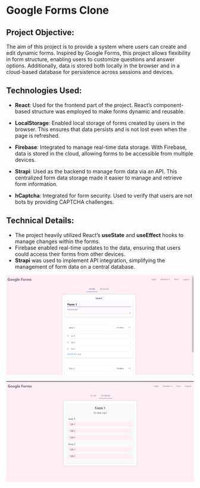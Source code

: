 # Google Forms Clone

## Project Objective:
The aim of this project is to provide a system where users can create and edit dynamic forms. Inspired by Google Forms, this project allows flexibility in form structure, enabling users to customize questions and answer options. Additionally, data is stored both locally in the browser and in a cloud-based database for persistence across sessions and devices.

## Technologies Used:

- **React**: Used for the frontend part of the project. React’s component-based structure was employed to make forms dynamic and reusable.
  
- **LocalStorage**: Enabled local storage of forms created by users in the browser. This ensures that data persists and is not lost even when the page is refreshed.

- **Firebase**: Integrated to manage real-time data storage. With Firebase, data is stored in the cloud, allowing forms to be accessible from multiple devices.

- **Strapi**: Used as the backend to manage form data via an API. This centralized form data storage made it easier to manage and retrieve form information.

- **hCaptcha**: Integrated for form security. Used to verify that users are not bots by providing CAPTCHA challenges.

## Technical Details:

- The project heavily utilized React’s **useState** and **useEffect** hooks to manage changes within the forms.
- Firebase enabled real-time updates to the data, ensuring that users could access their forms from other devices.
- **Strapi** was used to implement API integration, simplifying the management of form data on a central database.
  

![Form Creation Screen](public/Form2.png)

![Form page Screen](public/Form1.png)
